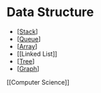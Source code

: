 # Data Structure

- [[Stack]]
- [[Queue]]
- [[Array]]
- [[Linked List]]
- [[Tree]]
- [[Graph]]

[[Computer Science]]

[//begin]: # "Autogenerated link references for markdown compatibility"
[stack]: stack "Stack"
[queue]: queue "Queue"
[array]: array "Array"
[linked-list]: linked-list "Linked List"
[tree]: tree "Tree"
[graph]: graph "Graph"
[computer-science]: computer-science "Computer Science"
[//end]: # "Autogenerated link references"